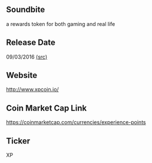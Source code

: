 ## Soundbite

a rewards token for both gaming and real life

## Release Date

09/03/2016 [(src)](https://coinmarketcap.com/currencies/experience-points)

## Website

http://www.xpcoin.io/

## Coin Market Cap Link

https://coinmarketcap.com/currencies/experience-points

## Ticker

XP

